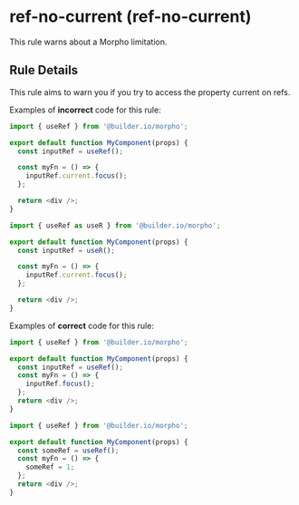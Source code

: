 # ref-no-current (ref-no-current)

This rule warns about a Morpho limitation.

## Rule Details

This rule aims to warn you if you try to access the property current on refs.

Examples of **incorrect** code for this rule:

```js
import { useRef } from '@builder.io/morpho';

export default function MyComponent(props) {
  const inputRef = useRef();

  const myFn = () => {
    inputRef.current.focus();
  };

  return <div />;
}

import { useRef as useR } from '@builder.io/morpho';

export default function MyComponent(props) {
  const inputRef = useR();

  const myFn = () => {
    inputRef.current.focus();
  };

  return <div />;
}
```

Examples of **correct** code for this rule:

```js
import { useRef } from '@builder.io/morpho';

export default function MyComponent(props) {
  const inputRef = useRef();
  const myFn = () => {
    inputRef.focus();
  };
  return <div />;
}

import { useRef } from '@builder.io/morpho';

export default function MyComponent(props) {
  const someRef = useRef();
  const myFn = () => {
    someRef = 1;
  };
  return <div />;
}
```
